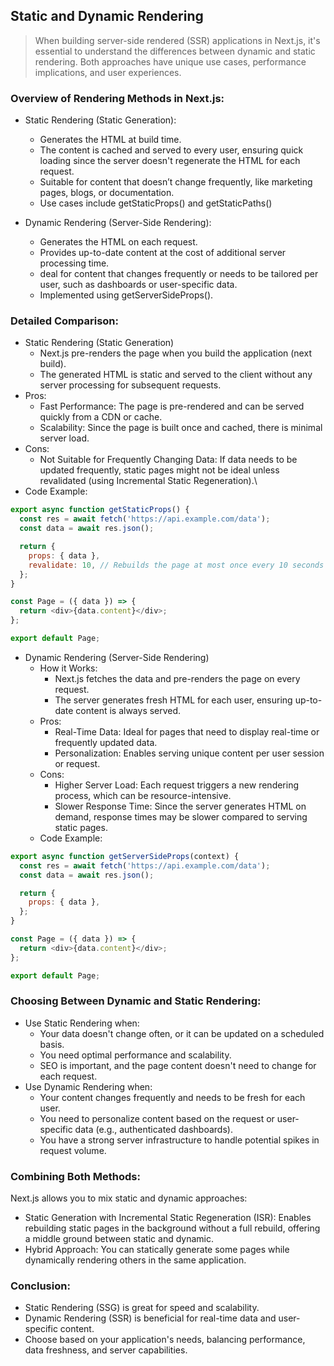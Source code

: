 ## Static and Dynamic Rendering
>When building server-side rendered (SSR) applications in Next.js, it's essential to understand the differences between dynamic and static rendering. Both approaches have unique use cases, performance implications, and user experiences.

### Overview of Rendering Methods in Next.js:
- Static Rendering (Static Generation):
  - Generates the HTML at build time.
  - The content is cached and served to every user, ensuring quick loading since the server doesn't regenerate the HTML for each request.
  - Suitable for content that doesn’t change frequently, like marketing pages, blogs, or documentation.
  -  Use cases include getStaticProps() and getStaticPaths()

- Dynamic Rendering (Server-Side Rendering):
  - Generates the HTML on each request.
  - Provides up-to-date content at the cost of additional server processing time.
  - deal for content that changes frequently or needs to be tailored per user, such as dashboards or user-specific data.
  - Implemented using getServerSideProps().
 
### Detailed Comparison:
- Static Rendering (Static Generation)
  - Next.js pre-renders the page when you build the application (next build).
  - The generated HTML is static and served to the client without any server processing for subsequent requests.
- Pros:
  - Fast Performance: The page is pre-rendered and can be served quickly from a CDN or cache.
  - Scalability: Since the page is built once and cached, there is minimal server load.
- Cons:
  - Not Suitable for Frequently Changing Data: If data needs to be updated frequently, static pages might not be ideal unless revalidated (using Incremental Static Regeneration).\
- Code Example:
```javascript
export async function getStaticProps() {
  const res = await fetch('https://api.example.com/data');
  const data = await res.json();

  return {
    props: { data },
    revalidate: 10, // Rebuilds the page at most once every 10 seconds if there are requests
  };
}

const Page = ({ data }) => {
  return <div>{data.content}</div>;
};

export default Page;
```

- Dynamic Rendering (Server-Side Rendering)
  - How it Works:
    - Next.js fetches the data and pre-renders the page on every request.
    - The server generates fresh HTML for each user, ensuring up-to-date content is always served.
  - Pros:
    - Real-Time Data: Ideal for pages that need to display real-time or frequently updated data.
    - Personalization: Enables serving unique content per user session or request.
  - Cons:
    - Higher Server Load: Each request triggers a new rendering process, which can be resource-intensive.
    - Slower Response Time: Since the server generates HTML on demand, response times may be slower compared to serving static pages.
  - Code Example:
```javascript
export async function getServerSideProps(context) {
  const res = await fetch('https://api.example.com/data');
  const data = await res.json();

  return {
    props: { data },
  };
}

const Page = ({ data }) => {
  return <div>{data.content}</div>;
};

export default Page;
```
### Choosing Between Dynamic and Static Rendering:
- Use Static Rendering when:
  - Your data doesn't change often, or it can be updated on a scheduled basis.
  - You need optimal performance and scalability.
  - SEO is important, and the page content doesn't need to change for each request.
- Use Dynamic Rendering when:
  - Your content changes frequently and needs to be fresh for each user.
  - You need to personalize content based on the request or user-specific data (e.g., authenticated dashboards).
  - You have a strong server infrastructure to handle potential spikes in request volume.

### Combining Both Methods:
Next.js allows you to mix static and dynamic approaches:
- Static Generation with Incremental Static Regeneration (ISR): Enables rebuilding static pages in the background without a full rebuild, offering a middle ground between static and dynamic.
- Hybrid Approach: You can statically generate some pages while dynamically rendering others in the same application.

### Conclusion:
- Static Rendering (SSG) is great for speed and scalability.
- Dynamic Rendering (SSR) is beneficial for real-time data and user-specific content.
- Choose based on your application's needs, balancing performance, data freshness, and server capabilities.

